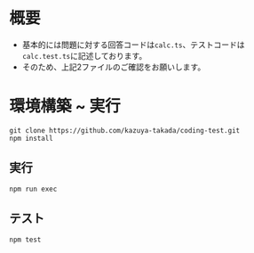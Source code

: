 # 概要
- 基本的には問題に対する回答コードは`calc.ts`、テストコードは`calc.test.ts`に記述しております。
- そのため、上記2ファイルのご確認をお願いします。

# 環境構築 ~ 実行

```
git clone https://github.com/kazuya-takada/coding-test.git
npm install
```

## 実行

```
npm run exec
```

## テスト

```
npm test
```

